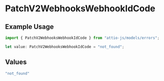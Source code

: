 # PatchV2WebhooksWebhookIdCode

## Example Usage

```typescript
import { PatchV2WebhooksWebhookIdCode } from "attio-js/models/errors";

let value: PatchV2WebhooksWebhookIdCode = "not_found";
```

## Values

```typescript
"not_found"
```